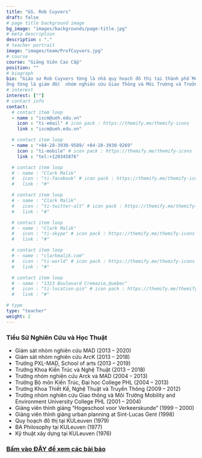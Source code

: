 ```yaml
---
title: "GS. Rob Cuyvers"
draft: false
# page title background image
bg_image: "images/backgrounds/page-title.jpg"
# meta description
description : "."
# teacher portrait
image: "images/team/ProfCuyvers.jpg"
# course
course: "Giảng Viên Cao Cấp"
position: ""
# biograph
bio: "Giáo sư Rob Cuyvers từng là nhà quy hoạch đô thị tại thành phố Mechelen, Bỉ và cố vấn cao cấp cho nhiều công ty tư nhân và chính phủ Flemish. Ông đã quản lý thành công nhiều dự án lớn và phức tạp ở cấp vùng và đô thị. Ông cũng dẫn dắt nhiều nhóm, phát triển mục tiêu và tầm nhìn (vd: Lamot-site Mechelen, Park Spoor Noord Antwerp, Spatial Structure Plan Antwerp). Ông có nhiều kinh nghiệm thúc đẩy quá trình tham gia ở nhiều tác nhân bao gồm công dân, nhà hoạch định kinh tế, nhà quy hoạch, tác nhân xã hội và những nhà làm chính sách.
Ông từng là giám đốc  nhóm nghiên cứu Giao Thông và Môi Trường và Trưởng Bộ môn Kiến trúc (Architecture, Interior Architecture and Arts) tại Đại học College PHL. Ông cũng từng là Trưởng Khoa Kiến Trúc và Nghệ thuật tại Đại học Hasselt, thúc đẩy nhiều dự án cộng đồng và quốc tế. Ông từng là thành viên ban giám khảo cảu nhiều giải thưởng, cuộc thi và tuyển chọn (vd: Flemish Governmental Architect)."
# interest
interest: [""]
# contact info
contact:
  # contact item loop
  - name : "iscm@ueh.edu.vn"
    icon : "ti-email" # icon pack : https://themify.me/themify-icons
    link : "iscm@ueh.edu.vn"

  # contact item loop
  - name : "+84-28-3930-9589/ +84-28-3930-9269"
    icon : "ti-mobile" # icon pack : https://themify.me/themify-icons
    link : "tel:+120345876"

  # contact item loop
  # - name : "Clark Malik"
  #   icon : "ti-facebook" # icon pack : https://themify.me/themify-icons
  #   link : "#"

  # contact item loop
  # - name : "Clark Malik"
  #   icon : "ti-twitter-alt" # icon pack : https://themify.me/themify-icons
  #   link : "#"

  # contact item loop
  # - name : "Clark Malik"
  #   icon : "ti-skype" # icon pack : https://themify.me/themify-icons
  #   link : "#"

  # contact item loop
  # - name : "clarkmalik.com"
  #   icon : "ti-world" # icon pack : https://themify.me/themify-icons
  #   link : "#"

  # contact item loop
  # - name : "1313 Boulevard Cremazie,Quebec"
  #   icon : "ti-location-pin" # icon pack : https://themify.me/themify-icons
  #   link : "#"

# type
type: "teacher"
weight: 2
---
```


### Tiểu Sử Nghiên Cứu và Học Thuật
* 	Giám sát nhóm nghiên cứu MAD (2013 – 2020)
* 	Giám sát nhóm nghiên cứu ArcK (2013 – 2018)
* 	Trưởng PXL-MAD, School of arts (2013 – 2019)
* 	Trưởng Khoa Kiến Trúc và Nghệ Thuật (2013 – 2018)
* 	Trưởng nhóm nghiên cứu Arck và MAD (2004 – 2013)
* 	Trưởng Bộ môn Kiến Trúc, Đại học College PHL (2004 – 2013)
* 	Trưởng Khoa Thiết Kế, Nghệ Thuật và Truyền Thông (2009 – 2012)
* 	Trưởng nhóm nghiên cứu Giao thông và Môi Trường Mobility and Environment University College PHL (2001 – 2004)
* 	Giảng viên thỉnh giảng “Hogeschool voor Verkeerskunde” (1999 – 2000)
* 	Giảng viên thỉnh giảng urban planning at Sint-Lucas Gent (1998)
* 	Quy hoạch đô thị tại KULeuven (1979)
* 	BA Philosophy tại KULeuven (1977)
* 	Kỹ thuật xây dựng tại KULeuven (1976)

### [Bấm vào ĐÂY để xem các bài báo](https://documentserver.uhasselt.be/cris/rp/rp03105;jsessionid=9239716EE0C82C579448DBAC8321F7D6)
